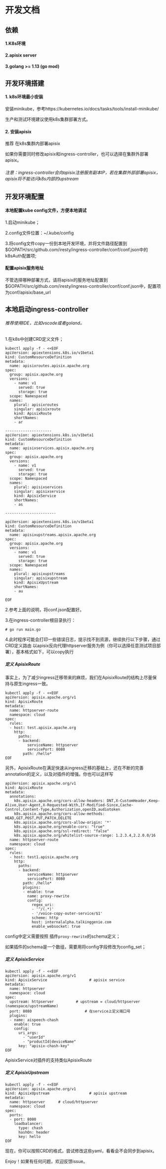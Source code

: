 # 开发文档
## 依赖
#### 1.K8s环境
#### 2.apisix server
#### 3.golang >= 1.13 (go mod)

## 开发环境搭建
#### 1. k8s环境最小安装
安装minikube，参考https://kubernetes.io/docs/tasks/tools/install-minikube/

生产和测试环境建议使用k8s集群部署方式。

#### 2. 安装apisix
推荐 在k8s集群内部署apisix

如果你需要同时修改apisix和ingress-controller，也可以选择在集群外部署apisix。

###### 注意：ingress-controller会向apisix注册服务副本IP，若在集群外部部署apisix，apisix将不能访问k8s内部的upstream

## 开发环境配置
#### 本地配置kube config文件，方便本地调试
1.启动minikube；

2.config文件位置：~/.kube/config

3.将config文件copy一份到本地开发环境，并将文件路径配置到 $GOPATH/src/github.com/iresty/ingress-controller/conf/conf.json中的k8sAuth配置项;

#### 配置apisix服务地址
不管选择哪种部署方式，请将apisix的服务地址配置到 $GOPATH/src/github.com/iresty/ingress-controller/conf/conf.json中，配置项为conf/apisix/base_url

## 本地启动ingress-controller

###### 推荐使用IDE，比如vscode或者goland。

1.在k8s中创建CRD定义文件；
```
kubectl apply -f - <<EOF
apiVersion: apiextensions.k8s.io/v1beta1
kind: CustomResourceDefinition
metadata:
  name: apisixroutes.apisix.apache.org
spec:
  group: apisix.apache.org
  versions:
    - name: v1
      served: true
      storage: true
  scope: Namespaced
  names:
    plural: apisixroutes
    singular: apisixroute
    kind: ApisixRoute
    shortNames:
    - ar

---------------------
apiVersion: apiextensions.k8s.io/v1beta1
kind: CustomResourceDefinition
metadata:
  name: apisixservices.apisix.apache.org
spec:
  group: apisix.apache.org
  versions:
    - name: v1
      served: true
      storage: true
  scope: Namespaced
  names:
    plural: apisixservices
    singular: apisixservice
    kind: ApisixService
    shortNames:
    - as

-----------------------

apiVersion: apiextensions.k8s.io/v1beta1
kind: CustomResourceDefinition
metadata:
  name: apisixupstreams.apisix.apache.org
spec:
  group: apisix.apache.org
  versions:
    - name: v1
      served: true
      storage: true
  scope: Namespaced
  names:
    plural: apisixupstreams
    singular: apisixupstream
    kind: ApisixUpstream
    shortNames:
    - au

EOF
```

2.参考上面的说明，将conf.json配置好。

3.在ingress-controller根目录执行：
```
# go run main.go
```

4.此时程序可能会打印一些错误日志，提示找不到资源，继续执行以下步骤，通过CRD定义路由
以apisix反向代理httpserver服务为例（你可以选择任意测试项目部署），基本格式如下，可以copy执行
##### 定义 ApisixRoute
事实上，为了减少ingress迁移带来的麻烦，我们在ApisixRoute的结构上尽量保持与原生ingress一致。
```
kubectl apply -f - <<EOF
apiVersion: apisix.apache.org/v1
kind: ApisixRoute
metadata:
  name: httpserver-route
  namespace: cloud
spec:
  rules:
  - host: test.apisix.apache.org
    http:
      paths:
      - backend:
          serviceName: httpserver
          servicePort: 8080
        path: /hello*
EOF
```
另外，ApisixRoute在满足快速从ingress迁移的基础上，还在不断的完善annotation的定义，以及对插件的增强。你也可以这样写
```
apiVersion: apisix.apache.org/v1
kind: ApisixRoute
metadata:
  annotations:
    k8s.apisix.apache.org/cors-allow-headers: DNT,X-CustomHeader,Keep-Alive,User-Agent,X-Requested-With,If-Modified-Since,Cache-Control,Content-Type,Authorization,openID,audiotoken
    k8s.apisix.apache.org/cors-allow-methods: HEAD,GET,POST,PUT,PATCH,DELETE
    k8s.apisix.apache.org/cors-allow-origin: '*'
    k8s.apisix.apache.org/enable-cors: "true"
    k8s.apisix.apache.org/ssl-redirect: "false"
    k8s.apisix.apache.org/whitelist-source-range: 1.2.3.4,2.2.0.0/16
  name: httpserver-route
  namespace: cloud
spec:
  rules:
  - host: test1.apisix.apache.org
    http:
      paths:
      - backend:
          serviceName: httpserver
          servicePort: 8080
        path: /hello*
        plugins:
        - enable: true
          name: proxy-rewrite
          config:
            regex_uri:
            - '^/(.*)'
            - '/voice-copy-outer-service/$1'
            scheme: http
            host: internalalpha.talkinggenie.com
            enable_websocket: true
```
config中定义需要按照 插件```proxy-rewrite```的schema定义；

如果插件的schema是一个数组，需要用将config字段修改为config_set；


##### 定义 ApisixService
```
kubectl apply -f - <<EOF
apiVersion: apisix.apache.org/v1
kind: ApisixService                   # apisix service
metadata:
  name: httpserver
  namespace: cloud
spec:
  upstream: httpserver          # upstream = cloud/httpserver (namespace/upstreamName)
  port: 8080                        # 在service上定义端口号
  plugins:
  - name: aispeech-chash
    enable: true
    config:
      uri_args:
        - "userId"
        - "productId|deviceName"
      key: "apisix-chash-key"
EOF
```
ApisixService对插件的支持类似ApisixRoute

##### 定义 ApisixUpstream
```
kubectl apply -f - <<EOF
apiVersion: apisix.apache.org/v1
kind: ApisixUpstream                  # apisix upstream
metadata:
  name: httpserver      # cloud/httpserver
  namespace: cloud
spec:
  ports:
  - port: 8080
    loadbalancer:
      type: chash
      hashOn: header
      key: hello
EOF
```
现在，你可以按照CRD的格式，尝试修改这些yaml，看看会不会同步到apisix。

Enjoy！如果有任何问题，欢迎反馈issue。
